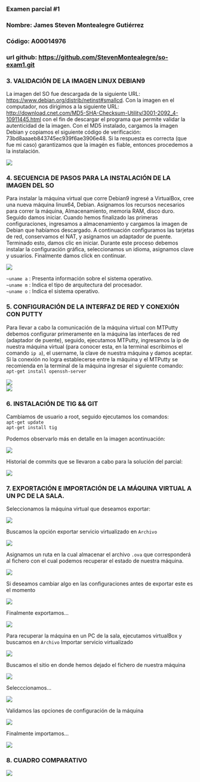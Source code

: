 ### Examen parcial #1
### Nombre: James Steven Montealegre Gutiérrez
### Código: A00014976
### url github: https://github.com/StevenMontealegre/so-exam1.git

### 3. VALIDACIÓN DE LA IMAGEN LINUX DEBIAN9
La imagen del SO fue descargada de la siguiente URL: https://www.debian.org/distrib/netinst#smallcd. Con la imagen en el computador, nos
dirigimos a la siguiente URL: http://download.cnet.com/MD5-SHA-Checksum-Utility/3001-2092_4-10911445.html con el fin de descargar
el programa que  permite validar la autenticidad de la imagen. Con el MD5 instalado, cargamos la imagen Debian y copiamos el
siguiente código de verificación: 73bd8aaaeb843745ec939f6ae3906e48. Si la respuesta es correcta (que fue mi caso) garantizamos
que la imagén es fiable, entonces procedemos a la instalación.  

![](images/1.png)

### 4. SECUENCIA DE PASOS PARA LA INSTALACIÓN DE LA IMAGEN DEL SO
Para instalar la máquina virtual que corre Debian9 ingresé a VirtualBox, cree una nueva máquina linux64, Debian. Asignamos los recursos
necesarios para correr la máquina, Almacenamiento, memoria RAM, disco duro. Seguido damos iniciar.
Cuando hemos finalizado las primeras configuraciones, ingresamos a almacenamiento y cargamos la imagen de Debian que habíamos descargado.
A continuación configuramos las tarjetas de red, conservamos el NAT, y asignamos un adaptador de puente. Terminado esto, damos clic en
iniciar. Durante este proceso debemos instalar la configuración gráfica, seleccionamos un idioma, asignamos clave y usuarios. Finalmente
damos click en continuar.  

![](images/7.png)  

``~uname a`` : Presenta información sobre el sistema operativo.  
``~uname m`` : Indica el tipo de arquitectura del procesador.  
``~uname o`` : Indica el sistema operativo.  

### 5. CONFIGURACIÓN DE LA INTERFAZ DE RED Y CONEXIÓN CON PUTTY  
Para llevar a cabo la comunicación de la máquina virtual con MTPutty debemos configurar  primeramente en la máquina las interfaces de red (adaptador de puente), seguido, ejecutamos MTPutty, ingresamos la ip de nuestra máquina virtual (para conocer esta, en la terminal escribimos el comando ``ip a``), el username, la clave de nuestra máquina y damos aceptar. Si la conexión no logra establecerse entre la máquina y el MTPutty se recomienda en la terminal de la máquina ingresar el siguiente comando: ``apt-get install openssh-server``  

![](images/4.jpg)  
![](images/10.jpg)  

### 6. INSTALACIÓN DE TIG && GIT   

Cambiamos de usuario a root, seguido ejecutamos los comandos:  
``apt-get update``    
``apt-get install tig``  

Podemos observarlo más en detalle en la imagen acontinuación:  

![](images/8.png)  

Historial de commits que se llevaron a cabo para la solución del parcial:  

![](images/9.jpg)    

### 7. EXPORTACIÓN E IMPORTACIÓN DE LA MÁQUINA VIRTUAL A UN PC DE LA SALA.  
Seleccionamos la máquina virtual que deseamos exportar:  

![](images/11.jpg)  

Buscamos la opción exportar servicio virtualizado en ``Archivo``  

![](images/18.jpg)  

Asignamos un ruta en la cual almacenar el archivo ``.ova`` que corresponderá al fichero con el cual podemos recuperar el estado de nuestra máquina.  

![](images/14.jpg)  

Si deseamos cambiar algo en las configuraciones antes de exportar este es el momento  

![](images/15.jpg)  

Finalmente exportamos...  

![](images/16.jpg)  

Para recuperar la máquina en un PC de la sala, ejecutamos virtualBox y buscamos en ``Archivo`` Importar servicio virtualizado  

![](images/12.jpg)  

Buscamos el sitio en donde hemos dejado el fichero de nuestra máquina    

![](images/19.jpg)  

Selecccionamos...  

![](images/20.jpg)  

Validamos las opciones de configuración de la máquina  

![](images/21.jpg)  

Finalmente importamos...  

![](images/22.jpg)  


### 8. CUADRO COMPARATIVO  

![](images/Captura.PNG)  
